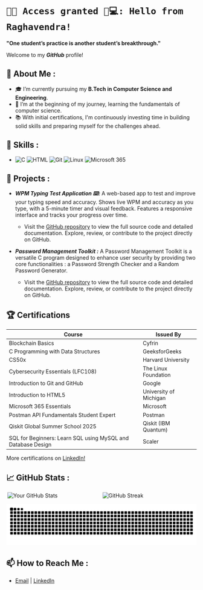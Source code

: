 # `🔐✅ Access granted 🤖💻: Hello from Raghavendra!`

**"One student’s practice is another student’s breakthrough."**

Welcome to my ***GitHub*** profile!

## 🚀 About Me :

- 🎓 I’m currently pursuing my **B.Tech in Computer Science and Engineering**.
- 🌱 I’m at the beginning of my journey, learning the fundamentals of computer science.
- 📚 With initial certifications, I'm continuously investing time in building solid skills and preparing myself for the challenges ahead.

## 💼 Skills : 

- <img src="https://skillicons.dev/icons?i=c" width="20" height="20" alt="C"/>   <img src="https://skillicons.dev/icons?i=html" width="20" height="20" alt="HTML"/>   <img src="https://skillicons.dev/icons?i=git" width="20" height="20" alt="Git"/>  <img src="https://skillicons.dev/icons?i=linux" width="20" height="20" alt="Linux"/>    <img src="https://img.icons8.com/fluency/240/microsoft-365.png" width="20" height="20" alt="Microsoft 365"/>  

## 📁 Projects : 

- ***WPM Typing Test Application ⌨️:*** A web-based app to test and improve your typing speed and accuracy. Shows live WPM and accuracy as you type, with a 5-minute timer and visual feedback. Features a responsive interface and tracks your progress over time.
  
    - Visit the [GitHub repository](https://github.com/sasly2048/WPM-Typing-Test) to view the full source code and detailed documentation. Explore, review, or contribute to the project directly on GitHub.

- ***Password Management Toolkit :*** A Password Management Toolkit is a versatile C program designed to enhance user security by providing two core functionalities : a Password Strength Checker and a Random Password Generator.
  
    - Visit the [GitHub repository](https://github.com/sasly2048/Password_Management_Toolkit) to view the full source code and detailed documentation. Explore, review, or contribute to the project directly on GitHub.

## 🏆 Certifications   

| Course                                              | Issued By             |
|-----------------------------------------------------|-----------------------|
| Blockchain Basics                                   | Cyfrin                |
| C Programming with Data Structures                  | GeeksforGeeks         |
| CS50x                                               | Harvard University    |
| Cybersecurity Essentials (LFC108)                   | The Linux Foundation  |
| Introduction to Git and GitHub                      | Google                |
| Introduction to HTML5                               | University of Michigan|
| Microsoft 365 Essentials                            | Microsoft             |
| Postman API Fundamentals Student Expert             | Postman               |
| Qiskit Global Summer School 2025                    | Qiskit (IBM Quantum)  |
| SQL for Beginners: Learn SQL using MySQL and Database Design | Scaler        |

More certifications on [LinkedIn!](https://www.linkedin.com/in/raghavendra-g204800/details/certifications/)


## 📈 GitHub Stats :

<div style="display: flex; justify-content: space-around; width: 100%;">
  <img src="https://github-readme-stats.vercel.app/api?username=sasly2048&show_icons=true&theme=radical&card_width=450" alt="Your GitHub Stats" style="width: 49%;" />
  <img src="https://streak-stats.demolab.com/?user=sasly2048&theme=dark&card_width=450" alt="GitHub Streak" style="width: 49%;" />
</div>
<p align="center">
  <img src="https://raw.githubusercontent.com/sasly2048/sasly2048/output/github-contribution-grid-snake.svg" alt="snake" />
</p>

## 📫 How to Reach Me :

- [Email](mailto:raghavendrasujith204800@gmail.com) | [LinkedIn](https://www.linkedin.com/in/raghavendra-g204800/)




